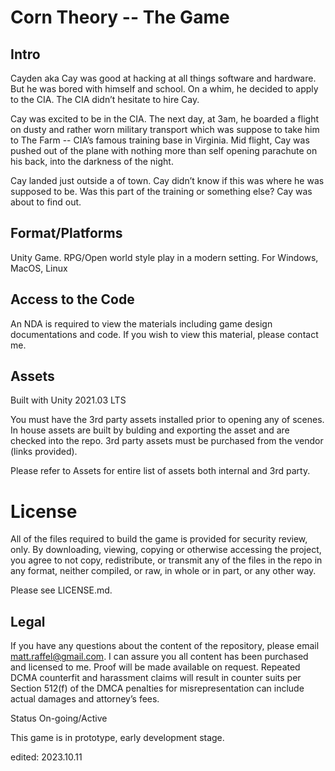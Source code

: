 # Corn Theory -- The Game

## Intro
Cayden aka Cay was good at hacking at all things software and hardware. But he was bored with himself and school. On a whim, he decided to apply to the CIA. The CIA didn’t hesitate to hire Cay.

Cay was excited to be in the CIA. The next day, at 3am, he boarded a flight on dusty and rather worn military transport which was suppose to take him to The Farm -- CIA’s famous training base in Virginia. Mid flight, Cay was pushed out of the plane with nothing more than self opening parachute on his back, into the darkness of the night.

Cay landed just outside a of town. Cay didn’t know if this was where he was supposed to be. Was this part of the training or something else? Cay was about to find out.

## Format/Platforms
Unity Game. RPG/Open world style play in a modern setting. For Windows, MacOS, Linux

## Access to the Code
An NDA is required to view the materials including game design documentations and code. If you wish to view this material, please contact me.

## Assets
Built with Unity 2021.03 LTS

You must have the 3rd party assets installed prior to opening any of scenes. In house assets are built by bulding and exporting the asset and are checked into the repo. 3rd party assets must be purchased from the vendor (links provided).

Please refer to Assets for entire list of assets both internal and 3rd party.

# License
All of the files required to build the game is provided for security review, only. By downloading, viewing, copying or otherwise accessing the project, you agree to not copy, redistribute, or transmit any of the files in the repo in any format, neither compiled, or raw, in whole or in part, or any other way.

Please see LICENSE.md.

## Legal
If you have any questions about the content of the repository, please email matt.raffel@gmail.com. I can assure you all content has been purchased and licensed to me. Proof will be made available on request. Repeated DCMA counterfit and harassment claims will result in counter suits per Section 512(f) of the DMCA penalties for misrepresentation can include actual damages and attorney’s fees.

Status
On-going/Active

This game is in prototype, early development stage.

edited: 2023.10.11
